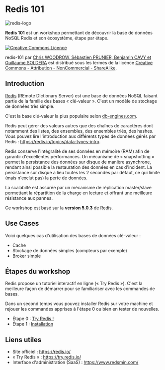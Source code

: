 # Redis 101

![redis-logo](https://upload.wikimedia.org/wikipedia/en/thumb/6/6b/Redis_Logo.svg/300px-Redis_Logo.svg.png)

**Redis 101** est un workshop permettant de découvrir la base de données NoSQL Redis et son écosystème, étape par étape.

<a rel="license" href="http://creativecommons.org/licenses/by-nc-sa/4.0/"><img alt="Creative Commons Licence" style="border-width:0" src="https://i.creativecommons.org/l/by-nc-sa/4.0/88x31.png" /></a>

<span xmlns:dct="http://purl.org/dc/terms/" property="dct:title">redis-101</span> par <a xmlns:cc="http://creativecommons.org/ns#" href="https://github.com/nosql-bootcamp/redis-101" property="cc:attributionName" rel="cc:attributionURL">Chris WOODROW, Sébastien PRUNIER, Benjamin CAVY et Guillaume SOLDERA</a> est distribué sous les termes de la licence <a rel="license" href="http://creativecommons.org/licenses/by-nc-sa/4.0/">Creative Commons - Attribution - NonCommercial - ShareAlike</a>.

## Introduction

[Redis](https://redis.io/) (REmote DIctionary Server) est une base de données NoSQL faisant partie de la famille des bases « clé-valeur ». C'est un modèle de stockage de données très simple.

C'est la base clé-valeur la plus populaire selon [db-engines.com](http://db-engines.com/en/ranking).

Redis peut gérer des valeurs autres que des chaînes de caractères dont notamment des listes, des ensembles, des ensembles triés, des hashes. Vous pouvez lire l'introduction aux différents types de données gérés par Redis : https://redis.io/topics/data-types-intro.

Redis conserve l'intégralité de ses données en mémoire (RAM) afin de garantir d'excellentes performances. Un mécanisme de « snapshotting » permet la persistance des données sur disque de manière asynchrone, rendant ainsi possible la restauration des données en cas d'incident. La persistance sur disque a lieu toutes les 2 secondes par défaut, ce qui limite (mais n'exclut pas) la perte de données.

La scalabilté est assurée par un mécanisme de réplication master/slave permettant la répartition de la charge en lecture et offrant une meilleure résistance aux pannes.

Ce workshop est basé sur la **version 5.0.3** de Redis.

## Use Cases

Voici quelques cas d'utilisation des bases de données clé-valeur :

* Cache
* Stockage de données simples (compteurs par exemple)
* Broker simple

## Étapes du workshop

Redis propose un tutoriel interactif en ligne (« Try Redis »). C'est la meilleure façon de démarrer pour se familiariser avec les commandes de bases.

Dans un second temps vous pouvez installer Redis sur votre machine et rejouer les commandes apprises à l'étape 0 ou bien en tester de nouvelles.

* Étape 0 : [Try Redis !](https://try.redis.io/)
* Étape 1 : [Installation](./instructions/step-1.md)

## Liens utiles

* Site officiel : https://redis.io/
* « Try Redis » : https://try.redis.io/
* Interface d'administration (SaaS) : https://www.redsmin.com/
